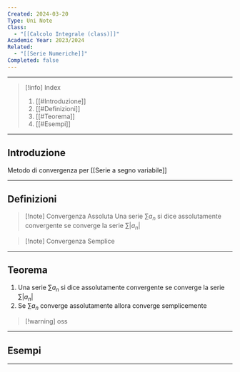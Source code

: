 ```yaml
---
Created: 2024-03-20
Type: Uni Note
Class:
  - "[[Calcolo Integrale (class)]]"
Academic Year: 2023/2024
Related:
  - "[[Serie Numeriche]]"
Completed: false
---
```

---

>[!info] Index
>1. [[#Introduzione]]
>2. [[#Definizioni]]
>3. [[#Teorema]]
>4. [[#Esempi]]

---
## Introduzione

Metodo di convergenza per [[Serie a segno variabile]]


---
## Definizioni

>[!note] Convergenza Assoluta
>Una serie $\sum a_{ n }$ si dice assolutamente convergente se converge la serie $\sum |a_{ n }|$ 

>[!note] Convergenza Semplice
>

---
## Teorema 

1. Una serie $\sum a_{ n }$ si dice assolutamente convergente se converge la serie $\sum |a_{ n }|$ 
2. Se $\sum a_{ n }$ converge assolutamente allora converge semplicemente

>[!warning] oss

---
## Esempi



---

